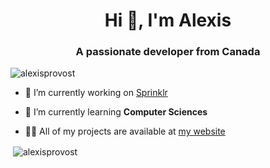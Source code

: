 <h1 align="center">Hi 👋, I'm Alexis</h1>
<h3 align="center">A passionate developer from Canada</h3>

<p align="left"> <img src="https://komarev.com/ghpvc/?username=alexisprovost" alt="alexisprovost" /> </p>

- 🔭 I’m currently working on [Sprinklr](#)

- 🌱 I’m currently learning **Computer Sciences**

- 👨‍💻 All of my projects are available at [my website](https://alexis.provost.cloud)

<p>&nbsp;<img align="center" src="https://github-readme-stats.vercel.app/api?username=alexisprovost&show_icons=true" alt="alexisprovost" /></p>
